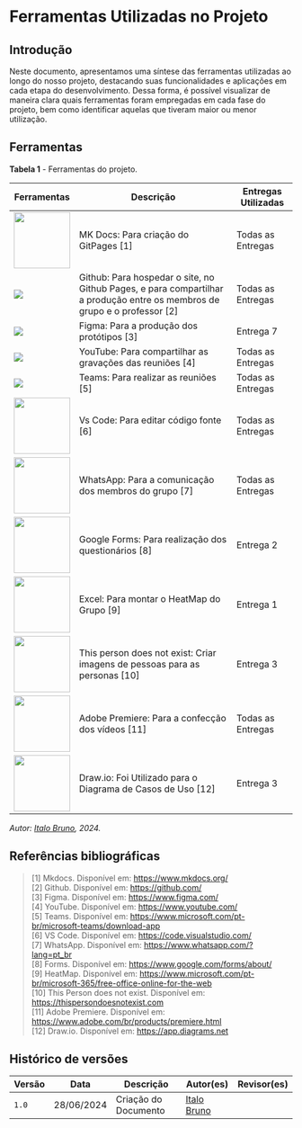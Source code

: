 # Ferramentas Utilizadas no Projeto

## Introdução

Neste documento, apresentamos uma síntese das ferramentas utilizadas ao longo do nosso projeto, destacando suas funcionalidades e aplicações em cada etapa do desenvolvimento. Dessa forma, é possível visualizar de maneira clara quais ferramentas foram empregadas em cada fase do projeto, bem como identificar aquelas que tiveram maior ou menor utilização.

## Ferramentas

**Tabela 1** - Ferramentas do projeto.

|Ferramentas|Descrição| Entregas Utilizadas |
|-------|------|----|
|<img src="https://user-images.githubusercontent.com/16578570/61556938-3c337400-aa63-11e9-9ec1-a3ba5643a1a6.png" style="width:100px; height:100px"/>|MK Docs: Para criação do GitPages [1] | Todas as Entregas |
|<img src="https://cdn4.iconfinder.com/data/icons/ionicons/512/icon-social-github-128.png"/>|Github: Para hospedar o site, no Github Pages, e para compartilhar a produção entre os membros de grupo e o professor [2]| Todas as Entregas |
|<img src="https://cdn4.iconfinder.com/data/icons/logos-brands-in-colors/3000/figma-logo-128.png"/>|  Figma: Para a produção dos protótipos [3]| Entrega 7 |
|<img src="https://cdn1.iconfinder.com/data/icons/logotypes/32/youtube-128.png"/>| YouTube: Para compartilhar as gravações das reuniões [4]|  Todas as Entregas |
|<img src="https://cdn0.iconfinder.com/data/icons/logos-microsoft-office-365/128/Microsoft_Office-10-128.png"/>|Teams: Para realizar as reuniões [5]|  Todas as Entregas |
|<img src="https://cdn4.iconfinder.com/data/icons/logos-brands-8/32/vs_code-visual_studio_code-logo-microsoft-code-128.png" style="width:100px; height:100px"/>|Vs Code: Para editar código fonte [6]|  Todas as Entregas |
|<img src="https://cdn2.iconfinder.com/data/icons/social-media-applications/64/social_media_applications_23-whatsapp-128.png" style="width:100px; height:100px"/>|WhatsApp: Para a comunicação dos membros do grupo [7] |  Todas as Entregas |
|<img src="https://cdn3.iconfinder.com/data/icons/logos-brands-3/24/logo_brand_brands_logos_google-128.png" style="width:100px; height:100px"/>|Google Forms: Para realização dos questionários [8] | Entrega 2 |
|<img src="https://cdn4.iconfinder.com/data/icons/social-media-logos-6/512/79-excel-256.png" style="width:100px; height:100px"/>|Excel: Para montar o HeatMap do Grupo [9] | Entrega 1 |
|<img src="https://github.com/Requisitos-de-Software/2023.2-Economia-DF/blob/main/docs/imagens/this%20person-logo.jpg?raw=true" width="100" height="100">|This person does not exist: Criar imagens de pessoas para as personas [10]| Entrega 3 |
|<img src="https://upload.wikimedia.org/wikipedia/commons/thumb/f/f2/Adobe_Premiere_Pro_Logo.svg/2048px-Adobe_Premiere_Pro_Logo.svg.png" width="100" height="100"> |Adobe Premiere: Para a confecção dos vídeos [11]|  Todas as Entregas |
|<img src="https://encrypted-tbn0.gstatic.com/images?q=tbn:ANd9GcRrsjnPiMgdo4wI3F1E0KY_nmZzZadqmVWnoA&s" width="100" height="100">|Draw.io: Foi Utilizado para o Diagrama de Casos de Uso [12]| Entrega 3 |

_Autor: [Italo Bruno](https://github.com/Italobrunom), 2024._

## Referências bibliográficas

>[1] Mkdocs. Disponível em: https://www.mkdocs.org/ </br>
>[2] Github. Disponível em: https://github.com/ </br>
>[3] Figma. Disponível em: https://www.figma.com/ </br>
>[4] YouTube. Disponível em: https://www.youtube.com/ </br>
>[5] Teams. Disponível em: https://www.microsoft.com/pt-br/microsoft-teams/download-app </br>
>[6] VS Code. Disponível em: https://code.visualstudio.com/ </br>
>[7] WhatsApp. Disponível em: https://www.whatsapp.com/?lang=pt_br </br>
>[8] Forms. Disponível em: https://www.google.com/forms/about/ </br>
>[9] HeatMap. Disponível em: https://www.microsoft.com/pt-br/microsoft-365/free-office-online-for-the-web </br>
>[10] This Person does not exist. Disponível em: https://thispersondoesnotexist.com </br>
>[11] Adobe Premiere. Disponível em: https://www.adobe.com/br/products/premiere.html </br>
>[12] Draw.io. Disponível em: https://app.diagrams.net

##  Histórico de versões

| Versão | Data   | Descrição | Autor(es) | Revisor(es)     |
| ------ | ---------- | ---------------- | ------------------ | ----------- |
| `1.0`    | 28/06/2024 | Criação do Documento |[Italo Bruno](https://github.com/italobrunom) |  |

